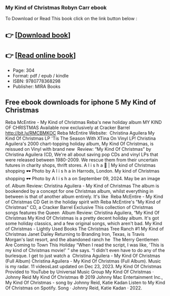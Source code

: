 ### My Kind of Christmas Robyn Carr ebook

To Download or Read This book click on the link button below :

## 👉  [**[Download book](http://ebooksharez.info/download.php?group=book&from=github.com&id=719653&lnk=1079 "Download book")**]

## 👉  [**[Read online book](http://ebooksharez.info/download.php?group=book&from=github.com&id=719653&lnk=1079 "Read online book")**]


* Page: 304
* Format: pdf / epub / kindle
* ISBN: 9780778368298
* Publisher: MIRA Books



## Free ebook downloads for iphone 5 My Kind of Christmas



 Reba McEntire - My Kind of Christmas Reba&#039;s new holiday album MY KIND OF CHRISTMAS Available now exclusively at Cracker Barrel http://bit.ly/RMCBMKOC Reba McEntire Website: 
 Christina Aguilera My Kind Of Christmas LP &#039;Tis The Season With XTina On Vinyl LP! Christina Aguilera&#039;s 2000 chart-topping holiday album, My Kind Of Christmas, is reissued on Vinyl with brand new 
 Review: “My Kind Of Christmas” by Christina Aguilera (CD, We&#039;re all about saving pop CDs and vinyl LPs that were released between 1980-2009. We rescue them from their uncertain futures in charity shops, thrift stores.
 A l i s h a 🌹 | My kind of Christmas shopping 🕶️ Photo by A l i s h a in Harrods, London. My kind of Christmas shopping 🕶️ Photo by A l i s h a on September 09, 2024. May be an image of.
 Album Review: Christina Aguilera - My Kind of Christmas The album is bookended by a concept for one Christmas album, whilst everything in between is that of another album entirely. It&#039;s like 
 Reba McEntire - My Kind of Christmas CD Get in the holiday spirit with Reba McEntire&#039;s &quot;My Kind of Christmas&quot; CD, a Cracker Barrel Exclusive This collection of Christmas songs features the Queen 
 Album Review: Christina Aguilera, “My Kind Of Christmas My Kind Of Christmas is a pretty decent holiday album. It&#039;s got some holiday classics, and a few original songs, which aren&#039;t bad.
 My Kind of Christmas - Lightly Used Books The Christmas Tree Ranch #1 My Kind of Christmas Janet Dailey Returning to Branding Iron, Texas, is Travis Morgan&#039;s last resort, and the abandoned ranch he 
 The Merry Gentlemen Are Coming to Town This Holiday “When I read the script, I was like, &#039;This is my kind of Christmas movie!&#039; ” she says. “I didn&#039;t even have to do any of the burlesque. I get to just watch a 
 Christina Aguilera - My Kind Of Christmas (Full Album) Christina Aguilera - My Kind Of Christmas (Full Album). Music is my radar. 11 videosLast updated on Dec 23, 2023.
 My Kind Of Christmas Provided to YouTube by Universal Music Group My Kind Of Christmas · Johnny Reid My Kind Of Christmas ℗ 2019 Johnny Mac Entertainment Inc., 
 My Kind Of Christmas - song by Johnny Reid, Katie Kadan Listen to My Kind Of Christmas on Spotify. Song · Johnny Reid, Katie Kadan · 2022.





